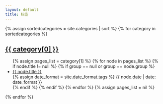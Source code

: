 ```yaml
---
layout: default
title: 标签
---
```


<div class="well article">
{% assign sortedcategories = site.categories | sort %}
{% for category in sortedcategories %}
    <a id="{{ category[0] }}" style="position: relative; top: -50px"></a>
    <h2><a href="{{ site.baseurl }}/categories#{{ category[0] }}">{{ category[0] }}</a></h2>
    <ul>
        {% assign pages_list = category[1] %}
        {% for node in pages_list %}
            {% if node.title != null %}
            {% if group == null or group == node.group %}
                <li>
                    <div class="col-md-10" style="margin: 0; padding: 0">
                        <a href="{{ site.baseurl}}{{ node.url }}"> {{ node.title }}</a>
                    </div>
                    <div class="col-md-2" style="margin: 0; padding: 0">
                        <span class="post-date">
                        {% assign date_format = site.date_format.tags %}
                        {{ node.date | date: date_format }}
                        </span>
                    </div>
                </li>
            {% endif %}
            {% endif %}
        {% endfor %}
        {% assign pages_list = nil %}
    </ul>
{% endfor %}
</div>
